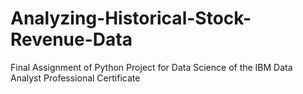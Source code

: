 # Analyzing-Historical-Stock-Revenue-Data
Final Assignment of Python Project for Data Science of the IBM Data Analyst Professional Certificate
